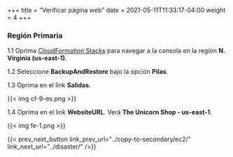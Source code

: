 +++
title = "Verificar página web"
date =  2021-05-11T11:33:17-04:00
weight = 4
+++

### Región Primaria

1.1 Oprima [CloudFormation Stacks](https://console.aws.amazon.com/cloudformation/home?region=us-east-1#/stacks/) para navegar a la consola en la región **N. Virginia (us-east-1)**.

1.2 Seleccione **BackupAndRestore** bajo la opción **Pilas**.

1.3 Oprima en el link **Salidas**.

{{< img cf-9-es.png >}}

1.4 Oprima en el link **WebsiteURL**. Verá **The Unicorn Shop - us-east-1**.

{{< img fe-1.png >}}

{{< prev_next_button link_prev_url="../copy-to-secondary/ec2/" link_next_url="../disaster/" />}}